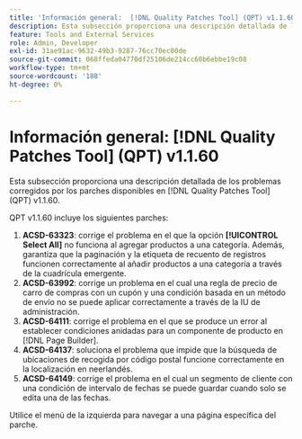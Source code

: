 ```yaml
---
title: 'Información general:  [!DNL Quality Patches Tool] (QPT) v1.1.60'
description: Esta subsección proporciona una descripción detallada de los problemas corregidos por los parches disponibles en  [!DNL Quality Patches Tool] (QPT) v1.1.60.
feature: Tools and External Services
role: Admin, Developer
exl-id: 31ae91ac-9632-49b3-9287-76cc70ec00de
source-git-commit: 068ffeda04770df25106de214cc60b6ebbe19c08
workflow-type: tm+mt
source-wordcount: '188'
ht-degree: 0%

---
```


# Información general: [!DNL Quality Patches Tool] (QPT) v1.1.60

Esta subsección proporciona una descripción detallada de los problemas corregidos por los parches disponibles en [!DNL Quality Patches Tool] (QPT) v1.1.60.

QPT v1.1.60 incluye los siguientes parches:

1. **ACSD-63323**: corrige el problema en el que la opción **[!UICONTROL Select All]** no funciona al agregar productos a una categoría. Además, garantiza que la paginación y la etiqueta de recuento de registros funcionen correctamente al añadir productos a una categoría a través de la cuadrícula emergente.
1. **ACSD-63992**: corrige un problema en el cual una regla de precio de carro de compras con un cupón y una condición basada en un método de envío no se puede aplicar correctamente a través de la IU de administración.
1. **ACSD-64111**: corrige el problema en el que se produce un error al establecer condiciones anidadas para un componente de producto en [!DNL Page Builder].
1. **ACSD-64137**: soluciona el problema que impide que la búsqueda de ubicaciones de recogida por código postal funcione correctamente en la localización en neerlandés.
1. **ACSD-64149**: corrige el problema en el cual un segmento de cliente con una condición de intervalo de fechas se puede guardar cuando solo se edita una de las fechas.

Utilice el menú de la izquierda para navegar a una página específica del parche.
